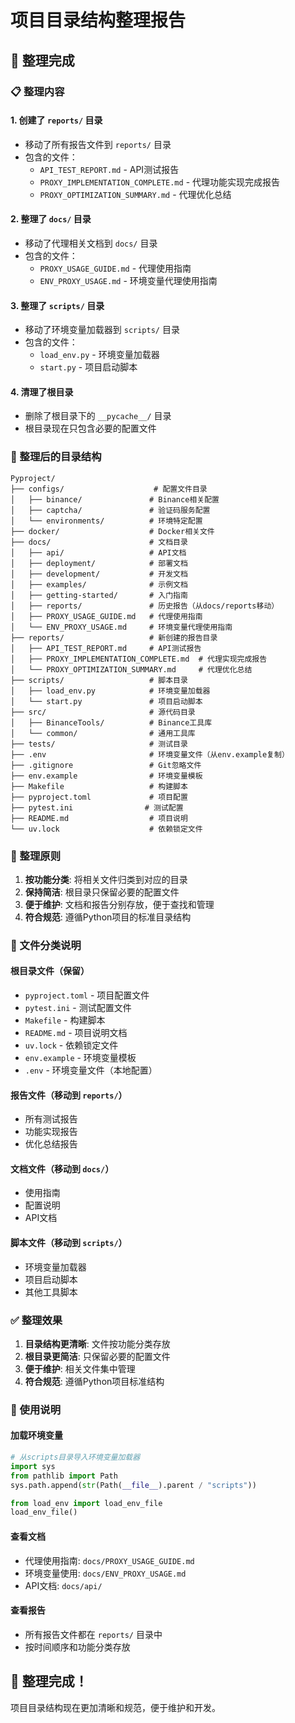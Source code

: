 # 项目目录结构整理报告

## 🎉 整理完成

### 📋 整理内容

#### 1. 创建了 `reports/` 目录
- 移动了所有报告文件到 `reports/` 目录
- 包含的文件：
  - `API_TEST_REPORT.md` - API测试报告
  - `PROXY_IMPLEMENTATION_COMPLETE.md` - 代理功能实现完成报告
  - `PROXY_OPTIMIZATION_SUMMARY.md` - 代理优化总结

#### 2. 整理了 `docs/` 目录
- 移动了代理相关文档到 `docs/` 目录
- 包含的文件：
  - `PROXY_USAGE_GUIDE.md` - 代理使用指南
  - `ENV_PROXY_USAGE.md` - 环境变量代理使用指南

#### 3. 整理了 `scripts/` 目录
- 移动了环境变量加载器到 `scripts/` 目录
- 包含的文件：
  - `load_env.py` - 环境变量加载器
  - `start.py` - 项目启动脚本

#### 4. 清理了根目录
- 删除了根目录下的 `__pycache__/` 目录
- 根目录现在只包含必要的配置文件

### 📁 整理后的目录结构

```
Pyproject/
├── configs/                    # 配置文件目录
│   ├── binance/               # Binance相关配置
│   ├── captcha/               # 验证码服务配置
│   └── environments/          # 环境特定配置
├── docker/                    # Docker相关文件
├── docs/                      # 文档目录
│   ├── api/                   # API文档
│   ├── deployment/            # 部署文档
│   ├── development/           # 开发文档
│   ├── examples/              # 示例文档
│   ├── getting-started/       # 入门指南
│   ├── reports/               # 历史报告（从docs/reports移动）
│   ├── PROXY_USAGE_GUIDE.md   # 代理使用指南
│   └── ENV_PROXY_USAGE.md     # 环境变量代理使用指南
├── reports/                   # 新创建的报告目录
│   ├── API_TEST_REPORT.md     # API测试报告
│   ├── PROXY_IMPLEMENTATION_COMPLETE.md  # 代理实现完成报告
│   └── PROXY_OPTIMIZATION_SUMMARY.md     # 代理优化总结
├── scripts/                   # 脚本目录
│   ├── load_env.py            # 环境变量加载器
│   └── start.py               # 项目启动脚本
├── src/                       # 源代码目录
│   ├── BinanceTools/          # Binance工具库
│   └── common/                # 通用工具库
├── tests/                     # 测试目录
├── .env                       # 环境变量文件（从env.example复制）
├── .gitignore                 # Git忽略文件
├── env.example                # 环境变量模板
├── Makefile                   # 构建脚本
├── pyproject.toml             # 项目配置
├── pytest.ini                # 测试配置
├── README.md                  # 项目说明
└── uv.lock                    # 依赖锁定文件
```

### 🎯 整理原则

1. **按功能分类**: 将相关文件归类到对应的目录
2. **保持简洁**: 根目录只保留必要的配置文件
3. **便于维护**: 文档和报告分别存放，便于查找和管理
4. **符合规范**: 遵循Python项目的标准目录结构

### 📝 文件分类说明

#### 根目录文件（保留）
- `pyproject.toml` - 项目配置文件
- `pytest.ini` - 测试配置文件
- `Makefile` - 构建脚本
- `README.md` - 项目说明文档
- `uv.lock` - 依赖锁定文件
- `env.example` - 环境变量模板
- `.env` - 环境变量文件（本地配置）

#### 报告文件（移动到 `reports/`）
- 所有测试报告
- 功能实现报告
- 优化总结报告

#### 文档文件（移动到 `docs/`）
- 使用指南
- 配置说明
- API文档

#### 脚本文件（移动到 `scripts/`）
- 环境变量加载器
- 项目启动脚本
- 其他工具脚本

### ✅ 整理效果

1. **目录结构更清晰**: 文件按功能分类存放
2. **根目录更简洁**: 只保留必要的配置文件
3. **便于维护**: 相关文件集中管理
4. **符合规范**: 遵循Python项目标准结构

### 🔧 使用说明

#### 加载环境变量
```python
# 从scripts目录导入环境变量加载器
import sys
from pathlib import Path
sys.path.append(str(Path(__file__).parent / "scripts"))

from load_env import load_env_file
load_env_file()
```

#### 查看文档
- 代理使用指南: `docs/PROXY_USAGE_GUIDE.md`
- 环境变量使用: `docs/ENV_PROXY_USAGE.md`
- API文档: `docs/api/`

#### 查看报告
- 所有报告文件都在 `reports/` 目录中
- 按时间顺序和功能分类存放

## 🎉 整理完成！

项目目录结构现在更加清晰和规范，便于维护和开发。
